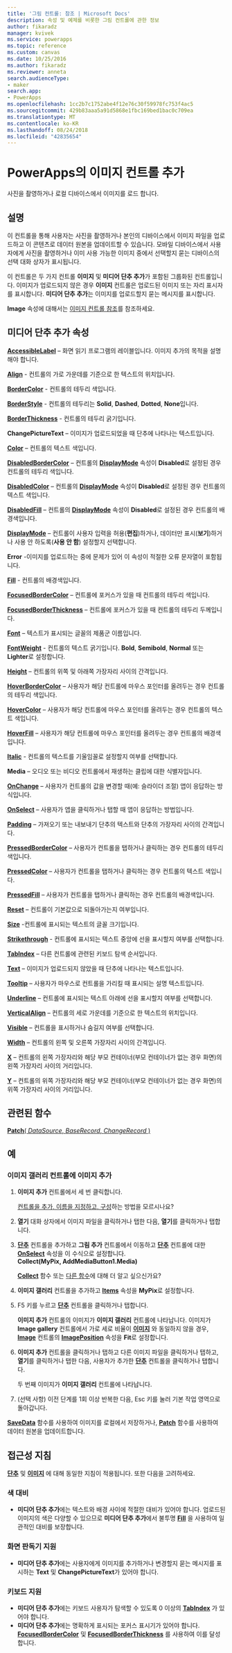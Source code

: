 ```yaml
---
title: '그림 컨트롤: 참조 | Microsoft Docs'
description: 속성 및 예제를 비롯한 그림 컨트롤에 관한 정보
author: fikaradz
manager: kvivek
ms.service: powerapps
ms.topic: reference
ms.custom: canvas
ms.date: 10/25/2016
ms.author: fikaradz
ms.reviewer: anneta
search.audienceType:
- maker
search.app:
- PowerApps
ms.openlocfilehash: 1cc2b7c1752abe4f12e76c30f59978fc753f4ac5
ms.sourcegitcommit: 429b83aaa5a91d5868e1fbc169bed1bac0c709ea
ms.translationtype: MT
ms.contentlocale: ko-KR
ms.lasthandoff: 08/24/2018
ms.locfileid: "42835654"
---
```

# <a name="add-picture-control-in-powerapps"></a>PowerApps의 이미지 컨트롤 추가
사진을 촬영하거나 로컬 디바이스에서 이미지를 로드 합니다.

## <a name="description"></a>설명
이 컨트롤을 통해 사용자는 사진을 촬영하거나 본인의 디바이스에서 이미지 파일을 업로드하고 이 콘텐츠로 데이터 원본을 업데이트할 수 있습니다. 모바일 디바이스에서 사용자에게 사진을 촬영하거나 이미 사용 가능한 이미지 중에서 선택할지 묻는 디바이스의 선택 대화 상자가 표시됩니다.

이 컨트롤은 두 가지 컨트롤 **이미지** 및 **미디어 단추 추가**가 포함된 그룹화된 컨트롤입니다. 이미지가 업로드되지 않은 경우 **이미지** 컨트롤은 업로드된 이미지 또는 자리 표시자를 표시합니다. **미디어 단추 추가**는 이미지를 업로드할지 묻는 메시지를 표시합니다.

**Image** 속성에 대해서는 [이미지 컨트롤 참조](control-image.md)를 참조하세요.

## <a name="add-media-button-properties"></a>미디어 단추 추가 속성
**[AccessibleLabel](properties-accessibility.md)** – 화면 읽기 프로그램의 레이블입니다. 이미지 추가의 목적을 설명해야 합니다.

**[Align](properties-text.md)** - 컨트롤의 가로 가운데를 기준으로 한 텍스트의 위치입니다.

**[BorderColor](properties-color-border.md)** - 컨트롤의 테두리 색입니다.

**[BorderStyle](properties-color-border.md)** - 컨트롤의 테두리는 **Solid**, **Dashed**, **Dotted**, **None**입니다.

**[BorderThickness](properties-color-border.md)** - 컨트롤의 테두리 굵기입니다.

**ChangePictureText** – 이미지가 업로드되었을 때 단추에 나타나는 텍스트입니다.

**[Color](properties-color-border.md)** – 컨트롤의 텍스트 색입니다.

**[DisabledBorderColor](properties-color-border.md)** – 컨트롤의 **[DisplayMode](properties-core.md)** 속성이 **Disabled**로 설정된 경우 컨트롤의 테두리 색입니다.

**[DisabledColor](properties-color-border.md)** – 컨트롤의 **[DisplayMode](properties-core.md)** 속성이 **Disabled**로 설정된 경우 컨트롤의 텍스트 색입니다.

**[DisabledFill](properties-color-border.md)** – 컨트롤의 **[DisplayMode](properties-core.md)** 속성이 **Disabled**로 설정된 경우 컨트롤의 배경색입니다.

**[DisplayMode](properties-core.md)** – 컨트롤이 사용자 입력을 허용(**편집**)하거나, 데이터만 표시(**보기**)하거나 사용 안 하도록(**사용 안 함**) 설정할지 선택합니다.

**Error** -이미지를 업로드하는 중에 문제가 있어 이 속성이 적절한 오류 문자열이 포함됩니다.

**[Fill](properties-color-border.md)** - 컨트롤의 배경색입니다.

**[FocusedBorderColor](properties-color-border.md)** – 컨트롤에 포커스가 있을 때 컨트롤의 테두리 색입니다.

**[FocusedBorderThickness](properties-color-border.md)** – 컨트롤에 포커스가 있을 때 컨트롤의 테두리 두께입니다.

**[Font](properties-text.md)** – 텍스트가 표시되는 글꼴의 제품군 이름입니다.

**[FontWeight](properties-text.md)** - 컨트롤의 텍스트 굵기입니다. **Bold**, **Semibold**, **Normal** 또는 **Lighter**로 설정합니다.

**[Height](properties-size-location.md)** – 컨트롤의 위쪽 및 아래쪽 가장자리 사이의 간격입니다.

**[HoverBorderColor](properties-color-border.md)** – 사용자가 해당 컨트롤에 마우스 포인터를 올려두는 경우 컨트롤의 테두리 색입니다.

**[HoverColor](properties-color-border.md)** – 사용자가 해당 컨트롤에 마우스 포인터를 올려두는 경우 컨트롤의 텍스트 색입니다.

**[HoverFill](properties-color-border.md)** – 사용자가 해당 컨트롤에 마우스 포인터를 올려두는 경우 컨트롤의 배경색입니다.

**[Italic](properties-text.md)** - 컨트롤의 텍스트를 기울임꼴로 설정할지 여부를 선택합니다.

**Media** – 오디오 또는 비디오 컨트롤에서 재생하는 클립에 대한 식별자입니다.

**[OnChange](properties-core.md)** – 사용자가 컨트롤의 값을 변경할 때(예: 슬라이더 조절) 앱이 응답하는 방식입니다.

**[OnSelect](properties-core.md)** – 사용자가 앱을 클릭하거나 탭할 때 앱이 응답하는 방법입니다.

**[Padding](properties-size-location.md)** – 가져오기 또는 내보내기 단추의 텍스트와 단추의 가장자리 사이의 간격입니다.

**[PressedBorderColor](properties-color-border.md)** – 사용자가 컨트롤을 탭하거나 클릭하는 경우 컨트롤의 테두리 색입니다.

**[PressedColor](properties-color-border.md)** – 사용자가 컨트롤을 탭하거나 클릭하는 경우 컨트롤의 텍스트 색입니다.

**[PressedFill](properties-color-border.md)** – 사용자가 컨트롤을 탭하거나 클릭하는 경우 컨트롤의 배경색입니다.

**[Reset](properties-core.md)** – 컨트롤이 기본값으로 되돌아가는지 여부입니다.

**[Size](properties-text.md)** -컨트롤에 표시되는 텍스트의 글꼴 크기입니다.

**[Strikethrough](properties-text.md)** - 컨트롤에 표시되는 텍스트 중앙에 선을 표시할지 여부를 선택합니다.

**[TabIndex](properties-accessibility.md)** – 다른 컨트롤에 관련된 키보드 탐색 순서입니다.

**[Text](properties-core.md)** – 이미지가 업로드되지 않았을 때 단추에 나타나는 텍스트입니다.

**[Tooltip](properties-core.md)** – 사용자가 마우스로 컨트롤을 가리킬 때 표시되는 설명 텍스트입니다.

**[Underline](properties-text.md)** – 컨트롤에 표시되는 텍스트 아래에 선을 표시할지 여부를 선택합니다.

**[VerticalAlign](properties-text.md)** – 컨트롤의 세로 가운데를 기준으로 한 텍스트의 위치입니다.

**[Visible](properties-core.md)** – 컨트롤을 표시하거나 숨길지 여부를 선택합니다.

**[Width](properties-size-location.md)** – 컨트롤의 왼쪽 및 오른쪽 가장자리 사이의 간격입니다.

**[X](properties-size-location.md)** – 컨트롤의 왼쪽 가장자리와 해당 부모 컨테이너(부모 컨테이너가 없는 경우 화면)의 왼쪽 가장자리 사이의 거리입니다.

**[Y](properties-size-location.md)** – 컨트롤의 위쪽 가장자리와 해당 부모 컨테이너(부모 컨테이너가 없는 경우 화면)의 위쪽 가장자리 사이의 거리입니다.

## <a name="related-functions"></a>관련된 함수
[**Patch**( *DataSource*, *BaseRecord*, *ChangeRecord* )](../functions/function-patch.md)

## <a name="examples"></a>예
### <a name="add-images-to-an-image-gallery-control"></a>이미지 갤러리 컨트롤에 이미지 추가
1. **이미지 추가** 컨트롤에서 세 번 클릭합니다.
   
    [컨트롤을 추가, 이름을 지정하고, 구성](../add-configure-controls.md)하는 방법을 모르시나요?
2. **열기** 대화 상자에서 이미지 파일을 클릭하거나 탭한 다음, **열기**를 클릭하거나 탭합니다.
3. **[단추](control-button.md)** 컨트롤을 추가하고 **그림 추가** 컨트롤에서 이동하고 **[단추](control-button.md)** 컨트롤에 대한 **[OnSelect](properties-core.md)** 속성을 이 수식으로 설정합니다.<br>
   **Collect(MyPix, AddMediaButton1.Media)**
   
    **[Collect](../functions/function-clear-collect-clearcollect.md)** 함수 또는 [다른 함수](../formula-reference.md)에 대해 더 알고 싶으신가요?
4. **이미지 갤러리** 컨트롤을 추가하고 **[Items](properties-core.md)** 속성을 **MyPix**로 설정합니다.
5. F5 키를 누르고 **[단추](control-button.md)** 컨트롤을 클릭하거나 탭합니다.
   
    **이미지 추가** 컨트롤의 이미지가 **이미지 갤러리** 컨트롤에 나타납니다. 이미지가 **Image gallery** 컨트롤에서 가로 세로 비율이 **[이미지](control-image.md)** 와 동일하지 않을 경우, **[Image](control-image.md)** 컨트롤의 **[ImagePosition](properties-visual.md)** 속성을 **Fit**로 설정합니다.
6. **이미지 추가** 컨트롤을 클릭하거나 탭하고 다른 이미지 파일을 클릭하거나 탭하고, **열기**를 클릭하거나 탭한 다음, 사용자가 추가한 **[단추](control-button.md)** 컨트롤을 클릭하거나 탭합니다.
   
    두 번째 이미지가 **이미지 갤러리** 컨트롤에 나타납니다.
7. (선택 사항) 이전 단계를 1회 이상 반복한 다음, Esc 키를 눌러 기본 작업 영역으로 돌아갑니다.

**[SaveData](../functions/function-savedata-loaddata.md)** 함수를 사용하여 이미지를 로컬에서 저장하거나, **[Patch](../functions/function-patch.md)** 함수를 사용하여 데이터 원본을 업데이트합니다.


## <a name="accessibility-guidelines"></a>접근성 지침
**[단추](control-button.md)** 및 **[이미지](control-image.md)** 에 대해 동일한 지침이 적용됩니다. 또한 다음을 고려하세요.

### <a name="color-contrast"></a>색 대비
* **미디어 단추 추가**에는 텍스트와 배경 사이에 적절한 대비가 있어야 합니다. 업로드된 이미지의 색은 다양할 수 있으므로 **미디어 단추 추가**에서 불투명 **[Fill](properties-color-border.md)** 을 사용하여 일관적인 대비를 보장합니다.

### <a name="screen-reader-support"></a>화면 판독기 지원
* **미디어 단추 추가**에는 사용자에게 이미지를 추가하거나 변경할지 묻는 메시지를 표시하는 **Text** 및 **ChangePictureText**가 있어야 합니다.

### <a name="keyboard-support"></a>키보드 지원
* **미디어 단추 추가**에는 키보드 사용자가 탐색할 수 있도록 0 이상의 **[TabIndex](properties-accessibility.md)** 가 있어야 합니다.
* **미디어 단추 추가**에는 명확하게 표시되는 포커스 표시기가 있어야 합니다. **[FocusedBorderColor](properties-color-border.md)** 및 **[FocusedBorderThickness](properties-color-border.md)** 를 사용하여 이를 달성합니다.
 
